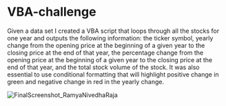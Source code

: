 # VBA-challenge

Given a data set I created a VBA script that loops through all the stocks for one year and outputs the following information: the ticker symbol, yearly change from the opening price at the beginning of a given year to the closing price at the end of that year, the percentage change from the opening price at the beginning of a given year to the closing price at the end of that year, and the total stock volume of the stock. It was also essential to use conditional formatting that will highlight positive change in green and negative change in red in the yearly change. 

![FinalScreenshot_RamyaNivedhaRaja](https://user-images.githubusercontent.com/107441044/192390132-85ee2687-0975-470d-903c-d96557748ed2.png)
